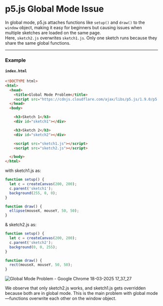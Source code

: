 # p5.js Global Mode Issue

In global mode, p5.js attaches functions like `setup()` and `draw()` to the `window` object, making it easy for beginners but causing issues when multiple sketches are loaded on the same page.  
Here, `sketch2.js` overwrites `sketch1.js`. Only one sketch runs because they share the same global functions.

---

### Example

#### `index.html`
```html
<!DOCTYPE html>
<html>
  <head>
    <title>Global Mode Problem</title>
    <script src="https://cdnjs.cloudflare.com/ajax/libs/p5.js/1.9.0/p5.min.js"></script>
  </head>
  <body>

    <h3>Sketch 1</h3>
    <div id="sketch1"></div>

    <h3>Sketch 2</h3>
    <div id="sketch2"></div>

    <script src="sketch1.js"></script>
    <script src="sketch2.js"></script>

  </body>
</html>
```
with sketch1.js as:

```javascript
function setup() {
  let c = createCanvas(200, 200);
  c.parent('sketch1');
  background(255, 0, 0);
}

function draw() {
  ellipse(mouseX, mouseY, 50, 50);
}
```
& sketch2.js as:

```javascript
function setup() {
  let c = createCanvas(200, 200);
  c.parent('sketch2');
  background(0, 0, 255);
}

function draw() {
  rect(mouseX, mouseY, 50, 50);
}
```
![Global Mode Problem - Google Chrome 18-03-2025 17_37_27](https://github.com/user-attachments/assets/ef7e9238-2612-4478-9051-7eda191f7f0e)

We observe that only sketch2.js works, and sketch1.js gets overridden because both are in global mode.
This is the main problem with global mode—functions overwrite each other on the window object.
